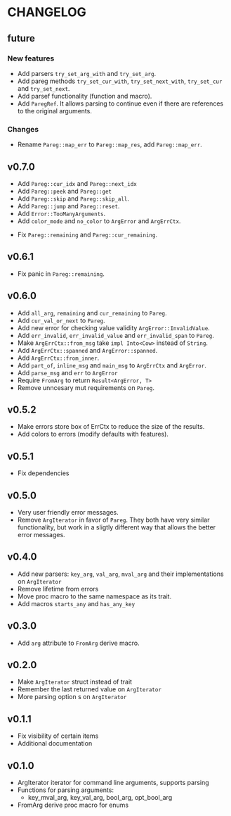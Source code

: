 # CHANGELOG

## future
### New features
- Add parsers `try_set_arg_with` and `try_set_arg`.
- Add pareg methods `try_set_cur_with`, `try_set_next_with`, `try_set_cur` and
  `try_set_next`.
- Add parsef functionality (function and macro).
- Add `ParegRef`. It allows parsing to continue even if there are references to
  the original arguments.

### Changes
- Rename `Pareg::map_err` to `Pareg::map_res`, add `Pareg::map_err`.

## v0.7.0
+ Add `Pareg::cur_idx` and `Pareg::next_idx`
+ Add `Pareg::peek` and `Pareg::get`
+ Add `Pareg::skip` and `Pareg::skip_all`.
+ Add `Pareg::jump` and `Pareg::reset`.
+ Add `Error::TooManyArguments`.
+ Add `color_mode` and `no_color` to `ArgError` and `ArgErrCtx`.
- Fix `Pareg::remaining` and `Pareg::cur_remaining`.

## v0.6.1
- Fix panic in `Pareg::remaining`.

## v0.6.0
- Add `all_arg`, `remaining` and `cur_remaining` to `Pareg`.
- Add `cur_val_or_next` to `Pareg`.
- Add new error for checking value validity `ArgError::InvalidValue`.
- Add `err_invalid`, `err_invalid_value` and `err_invalid_span` to `Pareg`.
- Make `ArgErrCtx::from_msg` take `impl Into<Cow>` instead of `String`.
- Add `ArgErrCtx::spanned` and `ArgError::spanned`.
- Add `ArgErrCtx::from_inner`.
- Add `part_of`, `inline_msg` and `main_msg` to `ArgErrCtx` and `ArgError`.
- Add `parse_msg` and `err` to `ArgError`
- Require `FromArg` to return `Result<ArgError, T>`
- Remove unncesary mut requirements on `Pareg`.

## v0.5.2
- Make errors store box of ErrCtx to reduce the size of the results.
- Add colors to errors (modify defaults with features).

## v0.5.1
- Fix dependencies

## v0.5.0
- Very user friendly error messages.
- Remove `ArgIterator` in favor of `Pareg`. They both have very similar
  functionality, but work in a sligtly different way that allows the better
  error messages.

## v0.4.0
- Add new parsers: `key_arg`, `val_arg`, `mval_arg` and their implementations
  on `ArgIterator`
- Remove lifetime from errors
- Move proc macro to the same namespace as its trait.
- Add macros `starts_any` and `has_any_key`

## v0.3.0
- Add `arg` attribute to `FromArg` derive macro.

## v0.2.0
- Make `ArgIterator` struct instead of trait
- Remember the last returned value on `ArgIterator`
- More parsing option s on `ArgIterator`

## v0.1.1
- Fix visibility of certain items
- Additional documentation

## v0.1.0
- ArgIterator iterator for command line arguments, supports parsing
- Functions for parsing arguments:
    - key_mval_arg, key_val_arg, bool_arg, opt_bool_arg
- FromArg derive proc macro for enums
